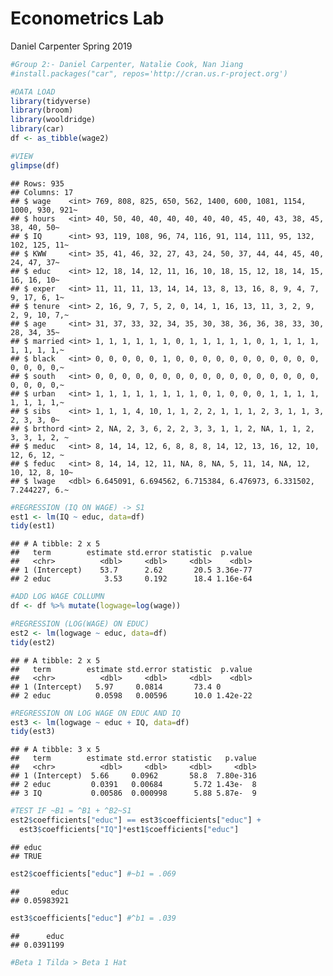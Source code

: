 Econometrics Lab
================
Daniel Carpenter
Spring 2019

``` r
#Group 2:- Daniel Carpenter, Natalie Cook, Nan Jiang 
#install.packages("car", repos='http://cran.us.r-project.org')

#DATA LOAD
library(tidyverse)
library(broom)
library(wooldridge)
library(car)
df <- as_tibble(wage2)

#VIEW
glimpse(df)
```

    ## Rows: 935
    ## Columns: 17
    ## $ wage    <int> 769, 808, 825, 650, 562, 1400, 600, 1081, 1154, 1000, 930, 921~
    ## $ hours   <int> 40, 50, 40, 40, 40, 40, 40, 40, 45, 40, 43, 38, 45, 38, 40, 50~
    ## $ IQ      <int> 93, 119, 108, 96, 74, 116, 91, 114, 111, 95, 132, 102, 125, 11~
    ## $ KWW     <int> 35, 41, 46, 32, 27, 43, 24, 50, 37, 44, 44, 45, 40, 24, 47, 37~
    ## $ educ    <int> 12, 18, 14, 12, 11, 16, 10, 18, 15, 12, 18, 14, 15, 16, 16, 10~
    ## $ exper   <int> 11, 11, 11, 13, 14, 14, 13, 8, 13, 16, 8, 9, 4, 7, 9, 17, 6, 1~
    ## $ tenure  <int> 2, 16, 9, 7, 5, 2, 0, 14, 1, 16, 13, 11, 3, 2, 9, 2, 9, 10, 7,~
    ## $ age     <int> 31, 37, 33, 32, 34, 35, 30, 38, 36, 36, 38, 33, 30, 28, 34, 35~
    ## $ married <int> 1, 1, 1, 1, 1, 1, 0, 1, 1, 1, 1, 1, 0, 1, 1, 1, 1, 1, 1, 1, 1,~
    ## $ black   <int> 0, 0, 0, 0, 0, 1, 0, 0, 0, 0, 0, 0, 0, 0, 0, 0, 0, 0, 0, 0, 0,~
    ## $ south   <int> 0, 0, 0, 0, 0, 0, 0, 0, 0, 0, 0, 0, 0, 0, 0, 0, 0, 0, 0, 0, 0,~
    ## $ urban   <int> 1, 1, 1, 1, 1, 1, 1, 1, 0, 1, 0, 0, 0, 1, 1, 1, 1, 1, 1, 1, 1,~
    ## $ sibs    <int> 1, 1, 1, 4, 10, 1, 1, 2, 2, 1, 1, 1, 2, 3, 1, 1, 3, 2, 3, 3, 0~
    ## $ brthord <int> 2, NA, 2, 3, 6, 2, 2, 3, 3, 1, 1, 2, NA, 1, 1, 2, 3, 3, 1, 2, ~
    ## $ meduc   <int> 8, 14, 14, 12, 6, 8, 8, 8, 14, 12, 13, 16, 12, 10, 12, 6, 12, ~
    ## $ feduc   <int> 8, 14, 14, 12, 11, NA, 8, NA, 5, 11, 14, NA, 12, 10, 12, 8, 10~
    ## $ lwage   <dbl> 6.645091, 6.694562, 6.715384, 6.476973, 6.331502, 7.244227, 6.~

``` r
#REGRESSION (IQ ON WAGE) -> S1
est1 <- lm(IQ ~ educ, data=df)
tidy(est1)
```

    ## # A tibble: 2 x 5
    ##   term        estimate std.error statistic  p.value
    ##   <chr>          <dbl>     <dbl>     <dbl>    <dbl>
    ## 1 (Intercept)    53.7      2.62       20.5 3.36e-77
    ## 2 educ            3.53     0.192      18.4 1.16e-64

``` r
#ADD LOG WAGE COLLUMN
df <- df %>% mutate(logwage=log(wage))

#REGRESSION (LOG(WAGE) ON EDUC)
est2 <- lm(logwage ~ educ, data=df)
tidy(est2)
```

    ## # A tibble: 2 x 5
    ##   term        estimate std.error statistic  p.value
    ##   <chr>          <dbl>     <dbl>     <dbl>    <dbl>
    ## 1 (Intercept)   5.97     0.0814       73.4 0       
    ## 2 educ          0.0598   0.00596      10.0 1.42e-22

``` r
#REGRESSION ON LOG WAGE ON EDUC AND IQ
est3 <- lm(logwage ~ educ + IQ, data=df)
tidy(est3)
```

    ## # A tibble: 3 x 5
    ##   term        estimate std.error statistic   p.value
    ##   <chr>          <dbl>     <dbl>     <dbl>     <dbl>
    ## 1 (Intercept)  5.66     0.0962       58.8  7.80e-316
    ## 2 educ         0.0391   0.00684       5.72 1.43e-  8
    ## 3 IQ           0.00586  0.000998      5.88 5.87e-  9

``` r
#TEST IF ~B1 = ^B1 + ^B2~S1 
est2$coefficients["educ"] == est3$coefficients["educ"] +
  est3$coefficients["IQ"]*est1$coefficients["educ"]
```

    ## educ 
    ## TRUE

``` r
est2$coefficients["educ"] #~b1 = .069
```

    ##       educ 
    ## 0.05983921

``` r
est3$coefficients["educ"] #^b1 = .039
```

    ##      educ 
    ## 0.0391199

``` r
#Beta 1 Tilda > Beta 1 Hat
```
